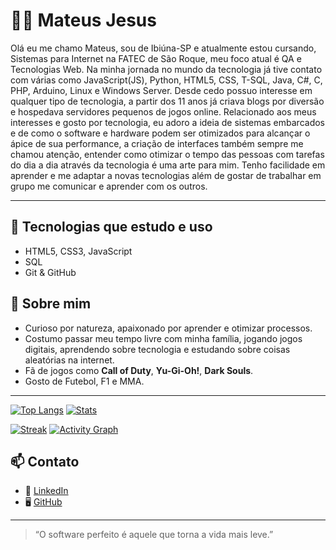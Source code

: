 # 👨‍💻 Mateus Jesus

Olá eu me chamo Mateus, sou de Ibiúna-SP e atualmente estou cursando, Sistemas para Internet na FATEC de São Roque, meu foco atual é QA e Tecnologias Web.
Na minha jornada no mundo da tecnologia já tive contato com várias como JavaScript(JS), Python, HTML5, CSS, T-SQL, Java, C#, C, PHP, Arduino, Linux e Windows Server. 
Desde cedo possuo interesse em qualquer tipo de tecnologia, a partir dos 11 anos já criava blogs por diversão e hospedava servidores pequenos de jogos online.
Relacionado aos meus interesses e gosto por tecnologia, eu adoro a ideia de sistemas embarcados e de como o software e hardware podem ser otimizados para alcançar o ápice de sua performance, a criação de interfaces também sempre me chamou atenção, entender como otimizar o tempo das pessoas com tarefas do dia a dia através da tecnologia é uma arte para mim.
Tenho facilidade em aprender e me adaptar a novas tecnologias além de gostar de trabalhar em grupo me comunicar e aprender com os outros.

---

## 🚀 Tecnologias que estudo e uso

- HTML5, CSS3, JavaScript
- SQL
- Git & GitHub

## 🧠 Sobre mim

- Curioso por natureza, apaixonado por aprender e otimizar processos.
- Costumo passar meu tempo livre com minha família, jogando jogos digitais, aprendendo sobre tecnologia e estudando sobre coisas aleatórias na internet.
- Fã de jogos como **Call of Duty**, **Yu-Gi-Oh!**, **Dark Souls**.
- Gosto de Futebol, F1 e MMA.
---

[![Top Langs](https://github-readme-stats.vercel.app/api/top-langs/?username=mateusjno&layout=compact&theme=tokyonight)]()
[![Stats](https://github-readme-stats.vercel.app/api?username=mateusjno&show_icons=true&theme=radical)]()

[![Streak](https://github-readme-streak-stats.herokuapp.com/?user=mateusjno&theme=dracula&hide_border=true)]()
[![Activity Graph](https://activity-graph.herokuapp.com/graph?username=mateusjno&theme=react-dark&hide_border=true)]()


## 📫 Contato

- 🔗 [LinkedIn](https://www.linkedin.com/in/mjno/)
- 🖥️ [GitHub](https://github.com/mateusjno)

---

> “O software perfeito é aquele que torna a vida mais leve.”
